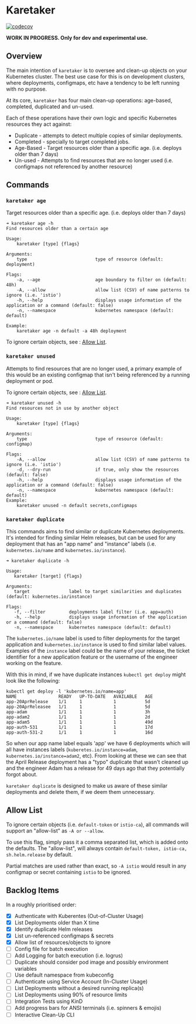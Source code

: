 # Karetaker

[![codecov](https://codecov.io/gh/ahstn/karetaker/branch/main/graph/badge.svg?token=Y4LCYHK8OQ)](https://codecov.io/gh/ahstn/karetaker)

**WORK IN PROGRESS. Only for dev and experimental use.**

## Overview
The main intention of `karetaker` is to oversee and clean-up objects on your Kubernetes cluster. The best use case for this is on development clusters, where deployments, configmaps, etc have a tendency to be left running with no purpose.


At its core, `karetaker` has four main clean-up operations: age-based, completed, duplicated and un-used.

Each of these operations have their own logic and specific Kubernetes resources they act against:

- Duplicate - attempts to detect multiple copies of similar deployments.
- Completed - specially to target completed jobs.
- Age-Based - Target resources older than a specific age. (i.e. deploys older than 7 days)
- Un-used - Attempts to find resources that are no longer used (i.e. configmaps not referenced by another resource)

## Commands

### `karetaker age`
Target resources older than a specific age. (i.e. deploys older than 7 days)

```
➜ karetaker age -h
Find resources older than a certain age

Usage:
    karetaker [type] {flags}

Arguments:
    type                          type of resource (default: deployment)

Flags:
    -a, --age                     age boundary to filter on (default: 48h)
    -A, --allow                   allow list (CSV) of name patterns to ignore (i.e. 'istio')
    -h, --help                    displays usage information of the application or a command (default: false)
    -n, --namespace               kubernetes namespace (default: default)
   
Example:
    karetaker age -n default -a 48h deployment
```
To ignore certain objects, see : [Allow List](#allow-list).

### `karetaker unused`
Attempts to find resources that are no longer used, a primary example of this would be an existing configmap that isn't being referenced by a running deployment or pod.

To ignore certain objects, see : [Allow List](#allow-list).

```
➜ karetaker unused -h
Find resources not in use by another object

Usage:
    karetaker [type] {flags}

Arguments:
    type                          type of resource (default: configmap)

Flags:
    -A, --allow                   allow list (CSV) of name patterns to ignore (i.e. 'istio')
    -d, --dry-run                 if true, only show the resources (default: false)
    -h, --help                    displays usage information of the application or a command (default: false)
    -n, --namespace               kubernetes namespace (default: default)
Example:
    karetaker unused -n default secrets,configmaps
```

### `karetaker duplicate`
This commands aims to find similar or duplicate Kubernetes deployments. It's intended for finding similar Helm releases, but can be used for any deployment that has an "app name" and "instance" labels (i.e. `kubernetes.io/name` and `kubernetes.io/instance`).

```
➜ karetaker duplicate -h

Usage:
   karetaker [target] {flags}

Arguments: 
   target               label to target similarities and duplicates (default: kubernetes.io/instance)

Flags: 
   -f, --filter         deployments label filter (i.e. app=auth) 
   -h, --help           displays usage information of the application or a command (default: false)
   -n, --namespace      kubernetes namespace (default: default)
```

The `kubernetes.io/name` label is used to filter deployments for the target application and `kubernetes.io/instance` is used to find similar label values. Examples of the `instance` label could be the name of your release, the ticket identifier for a new application feature or the username of the engineer working on the feature.

With this in mind, if we have duplicate instances `kubectl get deploy` might look like the following:
```
kubectl get deploy -l 'kubernetes.io/name=app'
NAME                READY   UP-TO-DATE   AVAILABLE   AGE
app-20AprRelease    1/1     1            1           5d
app-20AprReleasee   1/1     1            1           5d
app-adam            1/1     1            1           3h
app-adam2           1/1     1            1           2d
app-adam5           1/1     1            1           49d
app-auth-531        1/1     1            1           17d
app-auth-531-2      1/1     1            1           16d
```

So when our app name label equals 'app' we have 6 deployments which will all have instances labels (`kuberetes.io/instance=adam`, `kubernetes.io/instance=adam2`, etc). From looking at these we can see that the April Release deployment has a "typo" duplicate that wasn't cleaned up and the engineer Adam has a release for 49 days ago that they potentially forgot about.

`karetaker duplicate` is designed to make us aware of these similar deployments and delete them, if we deem them unnecessary.

## Allow List
To ignore certain objects (i.e. `default-token` or `istio-ca`), all commands will support an "allow-list" as `-A or --allow`.

To use this flag, simply pass it a comma separated list, which is added onto the defaults. The "allow-list", will always contain `default-token, istio-ca, sh.helm.release` by default.

Partial matches are used rather than exact, so `-A istio` would result in any configmap or secret containing `istio` to be ignored.

## Backlog Items

In a roughly prioritised order:

- [x] Authenticate with Kuberentes (Out-of-Cluster Usage)
- [x] List Deployments older than X time
- [x] Identify duplicate Helm releases
- [x] List un-referenced configmaps & secrets
- [x] Allow list of resources/objects to ignore 
- [ ] Config file for batch execution  
- [ ] Add Logging for batch execution (i.e. logrus)
- [ ] Duplicate should consider pod image and possibly environment variables 
- [ ] Use default namespace from kubeconfig
- [ ] Authenticate using Service Account (In-Cluster Usage)
- [ ] List Deployments without a desired running replica(s)
- [ ] List Deployments using 90% of resource limits
- [ ] Integration Tests using KinD
- [ ] Add progress bars for ANSI terminals (i.e. spinners & emojis)
- [ ] Interactive Clean-Up CLI
